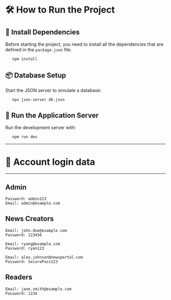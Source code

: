 # 🛠️ How to Run the Project


## 🔗 **Install Dependencies**
Before starting the project, you need to install all the dependencies that are defined in the `package.json` file.
   ```bash
      npm install
   ```


## 📦 **Database Setup**
Start the JSON server to simulate a database:
   ```bash
      npx json-server db.json
   ```


## 🚀 **Run the Application Server**
Run the development server with:
   ```bash
      npm run dev
   ```

---
# 👥 Account login data

---

##  **Admin**
`Password: admin123` <br>
`Email: admin@example.com`

##  **News Creators**
`Email: john.doe@example.com`<br>
`Password: 123456`

`Email: ryang@example.com`<br>
`Password: ryan123`
 
`Email: alex.johnson@newsportal.com`<br>
`Password: SecurePass123`

##  **Readers**
`Email: jane.smith@example.com` <br>
`Password: 1234`




